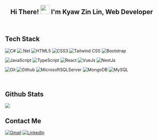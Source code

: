 <h2 align="center">Hi There! <img src="https://cultofthepartyparrot.com/parrots/hd/headbangingparrot.gif" width="30" height="30"/> I'm Kyaw Zin Lin, Web Developer</h4>  
  

<br/>  


<h2>Tech Stack</h4>   

![C#](https://img.shields.io/badge/c%23-%23239120.svg?style=for-the-badge&logo=c-sharp&logoColor=white)
![.Net](https://img.shields.io/badge/.NET-5C2D91?style=for-the-badge&logo=.net&logoColor=white)
![HTML5](https://img.shields.io/badge/-HTML5-000000?style=for-the-badge&logo=HTML5)
![CSS3](https://img.shields.io/badge/-CSS3-000000?style=for-the-badge&logo=CSS3)
![Tailwind CSS](https://img.shields.io/badge/-Tailwind-000000?style=for-the-badge&logo=tailwindcss)
![Bootstrap](https://img.shields.io/badge/-Bootstrap-000000?style=for-the-badge&logo=bootstrap)

 ![JavaScript](https://img.shields.io/badge/-JavaScript-000000?style=for-the-badge&logo=javascript)
![TypeScript](https://img.shields.io/badge/-TypeScript-000000?style=for-the-badge&logo=typescript)
![React](https://img.shields.io/badge/-React-000000?style=for-the-badge&logo=React)
![VueJs](https://img.shields.io/badge/-Vue.Js-000000?style=for-the-badge&logo=vue.js)
![NextJs](https://img.shields.io/badge/-Next.Js-000000?style=for-the-badge&logo=next.js)

 ![Git](http://img.shields.io/badge/-Git-000000?style=for-the-badge&logo=Git)
 ![Github](http://img.shields.io/badge/-Github-000000?style=for-the-badge&logo=Github)
![MicrosoftSQLServer](https://img.shields.io/badge/Microsoft%20SQL%20Sever-CC2927?style=for-the-badge&logo=microsoft%20sql%20server&logoColor=white)
![MongoDB](https://img.shields.io/badge/MongoDB-%234ea94b.svg?style=for-the-badge&logo=mongodb&logoColor=white)
![MySQL](https://img.shields.io/badge/mysql-%2300f.svg?style=for-the-badge&logo=mysql&logoColor=white)
 



 
<br/>  


## Github Stats  
<img src="https://github-readme-stats.vercel.app/api?username=KyawZinLin3&show_icons=true&count_private=true&hide_border=true" align="center" />

<br />

<h2>Contact Me</h4>   
 
[![Gmail](https://img.shields.io/badge/-GMAIL-D14836?style=for-the-badge&logo=gmail&logoColor=white)](mailto:kyawzinlin14future@gmail.com)
[![LinkedIn](https://img.shields.io/badge/-LINKEDIN-0077B5?style=for-the-badge&logo=linkedin&logoColor=white)](www.linkedin.com/in/kyaw-zin-lin-558875297)
 
